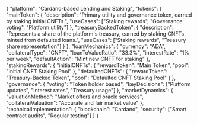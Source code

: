 
{
  "platform": "Cardano-based Lending and Staking",
  "tokens": {
    "mainToken": {
      "description": "Primary utility and governance token, earned by staking initial CNFTs.",
      "useCases": ["Staking rewards", "Governance voting", "Platform utility"]
    },
    "treasuryBackedToken": {
      "description": "Represents a share of the platform's treasury, earned by staking CNFTs minted from defaulted loans.",
      "useCases": ["Staking rewards", "Treasury share representation"]
    }
  },
  "loanMechanics": {
    "currency": "ADA",
    "collateralType": "CNFT",
    "loanToValueRatio": "33.3%",
    "interestRate": "1% per week",
    "defaultAction": "Mint new CNFT for staking"
  },
  "stakingRewards": {
    "initialCNFTs": {
      "rewardToken": "Main Token",
      "pool": "Initial CNFT Staking Pool"
    },
    "defaultedCNFTs": {
      "rewardToken": "Treasury-Backed Token",
      "pool": "Defaulted CNFT Staking Pool"
    }
  },
  "governance": {
    "voting": "Token holder based",
    "keyDecisions": ["Platform updates", "Interest rates", "Treasury usage"]
  },
  "marketDynamics": {
    "valuationMethod": "Market offers and oracle services",
    "collateralValuation": "Accurate and fair market value"
  },
  "technicalImplementation": {
    "blockchain": "Cardano",
    "security": ["Smart contract audits", "Regular testing"]
  }
}
